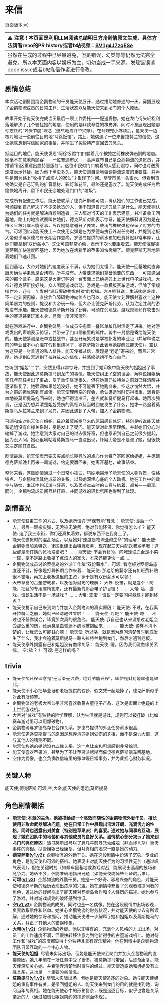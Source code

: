 # 来信
页面版本:v0
 

| :warning: 注意！本页面是利用LLM阅读总结明日方舟剧情原文生成，具体方法请看repo的PR history或者b站视频：[BV1gdJ7zqESe](https://www.bilibili.com/video/BV1gdJ7zqESe/)         |
|:----------------------------|
| 虽然在生成的过程中已尽量避免，但是错误，幻觉等等仍然无法完全避免。所以本页面内容以娱乐为主，切勿当成一手来源。发现错误请open issue或者b站私信作者进行修改。|



## 剧情总结
本次活动剧情围绕企鹅物流的干员能天使展开，通过描绘她普通的一天，穿插展现了企鹅物流成员的日常工作、生活状态以及能天使来到龙门的个人原因。

故事开始于能天使完成当天最后一项工作委托——配送货物。她在龙门街头轻松利落地解决了几个骚扰她的地痞，使用的是非致命性的橡皮弹，同时不忘展现出她那标志性的“环保节能”理念（虽然地痞并不买账）。在处理完小麻烦后，能天使一边核对地址一边前往目的地“阿徐饭馆”。路上，她偶遇了一位来自拉特兰的信使，这让她联想到写信回家的事情，并萌生了买些特产寄回去的念头。

抵达目的地后，能天使发现“阿徐饭馆”门口躺着几个被她之前橡皮弹击倒的地痞。她毫不在意地向顾客——一位普通市民——高声宣布自己是企鹅物流的送货员，并推销“街区重建出血特惠服务”。这位市民对门口躺着的人感到震惊，同时也对送货速度表示怀疑，因为他下单没多久。能天使则自豪地强调物流速度的重要性，并声称是因为路上“收拾了点烦人的家伙”才耽误了时间。尽管市民一头雾水，但看到货物确实是自己订购的扩音器材、彩灯和花篮，最终还是签收了。能天使完成任务后愉快地离开，留下市民无奈地处理门口的“垃圾”。

完成所有配送工作后，能天使联系了德克萨斯和可颂，确认她们的工作也已完成。可颂提到自己解决了不少来抢货的人，但不知道自己送的盒子是什么。能天使则认为她们的任务就是解决麻烦制造者。三人都对当天的工作表示满意，并准备收工回基地。路上的地痞试图叫住她们，德克萨斯对此表示惊讶，能天使解释说因为是在市区且被叮嘱不能惹事，所以她特意避开了要害，使用的橡皮弹也保留了对方的力气。可颂回忆起能天使上一次使用实弹是在为罗德岛执行外派任务时，并提到老板大帝似乎与罗德岛有长期合作意向，罗德岛提供的薪水和加班费补贴非常丰厚，让她们能拿到“双份薪水”。这让可颂非常心动，表示下次也要跟着去。能天使催促德克萨斯加快速度回基地，因为她放在烤箱里的苹果派快烤糊了。德克萨斯无奈地带着她们飞速赶回。

回到基地，大帝对她们的速度表示不满，认为她们太慢了。能天使一回基地就直奔厨房确认苹果派是否烤糊，所幸没有。大帝要求她们拿出他要的东西——可颂送回来的那个盒子。原来这是大帝订购的一台市面上已绝迹的上上世代电子游戏机。大帝让德克萨斯接好线，众人围观游戏启动。游戏是一款横版赛车游戏，但除了常规操作外，还有一个发射“源石爆破物发射器”的按钮。大帝解释说，生活就是游戏，不一定非要闪躲，直接炸飞障碍物冲向终点也可以。能天使立刻理解并喜欢上这种简单暴力的规则，提议和大帝玩一局，但大帝让德克萨斯代劳，认为注定胜利的游戏没有乐趣。能天使和德克萨斯开始了比赛，可颂在旁观战。游戏规则允许攻击对手的赛道甚至玩家本身，场面一度非常激烈。

就在游戏进行中，企鹅物流另一位成员空抱着一叠账单和几封信走了进来。她对游戏发出的声响表示惊讶，并带来了门口信箱里的邮件。其中一封信是寄给能天使的。能天使猜测是账单或挑战书，甚至开玩笑说是学校补发的毕业证（并解释说之前的毕业证不小心混在假钞里烧掉了，德克萨斯对此表示她提醒过能天使）。空认为这只是一封普通的私人信件。能天使接过信，发现是“老姐”寄来的，而且非常厚。她提到白天遇到了拉特兰来的信使，并感叹姐姐不放心自己。

空听到“姐姐”二字，突然显得非常惊讶，并提到了她印象中能天使的姐姐出了事故，能天使因此追莫斯提马到龙门的事情。能天使纠正了空的误会，解释说姐姐确实几年前任务出了事故，受了重伤昏迷很久，但在她离开拉特兰之前就已经清醒并逐渐恢复了。她强调如果姐姐没好，她不可能丢下她跑出来。空这才恍然大悟，并为之前的担忧感到有点傻。能天使理解空的误会，承认姐姐当时伤得很重，满身是血地被莫斯提马抱回来时，她也吓得流冷汗，差点就和莫斯提马打起来。她再次强调，正是因为想弄清楚姐姐受伤的真相以及当时到底发生了什么，她才一路追着莫斯提马从拉特兰来到了龙门，并因此遇到了大帝，加入了企鹅物流。

可颂和空对能天使有姐姐，且追着莫斯提马来的原因感到惊讶，特别是听说能天使和姐姐没有血缘关系时，更是发出了疑问。能天使对此表示理解，并趁她们分心时输掉了游戏。她注意到大家对自己的过去很好奇，但也意识到自己之前很少提起，因为没人问。她心里嘀咕着莫斯提马一直没出现，怀疑大帝是不是诓了她，但很快又决定顺其自然。

剧情最后，能天使表示要去买点能长期存放的点心作为特产寄回家给姐姐，并邀请德克萨斯晚上再来一局游戏，约定要赢回来。她离开基地，故事结束。

整体来看，这篇剧情通过一个日常小插曲，巧妙地揭示了能天使的人物背景、性格特点、与企鹅物流其他成员的关系，以及她深埋心底的个人动机。她在工作中的效率与随性、生活中的活泼与好奇，以及面对过去时的认真与执着，都被一一展现。同时，企鹅物流成员间互相打趣、共同游戏的轻松氛围也得到了体现。
## 剧情高光
*   能天使结束工作的方式，以及她所谓的“环保节能”理念：
    能天使: 最后一个人，最后一颗橡皮弹，无污染无浪费，绝对节能环保，你觉得怎么样？
    能天使: 追了我三条街，你们还真执着欸，都说东西不在我身上了。
*   能天使送货时的混乱场面，以及她对“速度是物流业的生命”的理解：
    能天使: 企鹅物流加急特送，街区重建出血特惠服务，现在起三天内配送费减半哦！这些都是您订购的货物没错吧？
    ......
    能天使: 不会有错的，同城速递完全是小菜一碟，要不是路上收拾了点烦人的家伙，本来还能更快一点......
*   企鹅物流成员讨论罗德岛的外派工作和“双份薪水”：
    可颂: 看老板对罗德岛态度还不错，好像是打算长期合作来着。
    能天使: 那边给的薪水还有加班费补贴很不错哦，再加上老板这里的工资，等于是有双份薪水可以领！
*   大帝拿出的古董游戏机，以及他对游戏的理解：
    大帝: 没错，就是这个！阿能，把我的专用座椅搬来，还有最新的那台电子护目镜！
    ......
    大帝: 哈，游戏。谁说生活不是一场游戏？
    ......
    大帝: 笨蛋！谁说一定要闪闪躲躲才能到终点？
*   能天使揭示自己来到龙门并加入企鹅物流的真实原因：
    能天使: 不过，在我离开拉特兰之前，她就已经清醒过来啦！
    ......
    能天使: 对吧？
    能天使: 嗯......不过也不怪你误会，毕竟那次真的很危险。
    能天使: 我自己也从来没想过老姐会受那么重的伤，还满身是血昏迷不醒地被抱回来......
    ......
    能天使: 这样不清不楚的，让我怎么可能甘心嘛！
    能天使: 所以咯，就是因为想问清楚当时到底发生了什么，我才会追着莫斯提马一路从拉特兰跑到龙门，然后才遇到老板。
*   能天使意外揭露自己和姐姐没有血缘关系：
    能天使: 嗯。因为我们没血缘关系嘛。
    空: 欸？！
    可颂: 是这样的吗？！
## trivia
*   能天使的环保理念是“无污染无浪费，绝对节能环保”，即使是对付地痞也是如此。
*   能天使不小心把毕业证和老板提供的假钞、假文凭一起烧掉了，德克萨斯似乎对此有所预警。
*   企鹅物流的老板大帝似乎非常喜欢收藏古董电子产品，这次是市面上绝迹的上上世代游戏机。
*   大帝对“游戏”有独特的哲学理解，认为生活就是游戏，规则可以被打破（比如赛车游戏里可以用爆破物）。
*   企鹅物流与罗德岛存在合作关系，罗德岛提供的外派任务薪水很高。
*   能天使追逐莫斯提马的原因是想弄清楚姐姐受伤的真相，而不是深仇大恨，这与其他人的猜测不同。
*   能天使和她的姐姐没有血缘关系，这一点让空和可颂感到非常惊讶。
*   能天使喜欢苹果派，甚至为了不让苹果派烤糊而催促德克萨斯飙车回基地。
*   空作为偶像，也会负责收信箱里的账单等日常事务，并为此担心财务状况。
## 关键人物
能天使;德克萨斯;可颂;空;大帝;能天使的姐姐;莫斯提马
## 角色剧情概括
-   **能天使: 本章的主角。她被描绘成一个高效而随性的企鹅物流外勤干员，擅长使用非致命武器解决问题。她在日常工作中展现出活泼开朗、充满活力的性格，同时也透露出对美食（特别是苹果派）的喜爱。通过她与同事的互动，展现了她在团队中的地位和与其他成员的良好关系。剧情核心部分揭示了她来到龙门的真正原因**：追寻莫斯提马以了解几年前导致她姐姐（非血缘关系）重伤事件的真相。尽管姐姐已经康复，但对真相的渴求一直是她的动力。
-   **德克萨斯([v1](../chars/char_102_texas.md),[v2](../char_v3/char_102_texas.md))**: 企鹅物流的外勤干员。她在这段剧情中扮演了沉稳、专业的角色，是能天使和可颂的搭档。她表现出对能天使行为的习惯性无奈（通过叹气表现），但在关键时刻（如飙车回基地或游戏对战）能展现出高超的技巧和竞争力。她话不多，但能准确地指出问题（如能天使烧掉毕业证的后果）。
-   **可颂([v1](../chars/char_201_moeshd.md),[v2](../char_v3/char_201_moeshd.md))**: 企鹅物流的外勤干员。她是一个好奇、容易兴奋的角色，对能天使和德克萨斯的经历表现出浓厚的兴趣。她在剧情中充当了旁观者和提问者的角色，通过她的疑问引出了能天使对罗德岛合作和个人经历的描述。她也参与了游戏，并对游戏规则的破坏感到惊讶。
-   **空([v1](../chars/char_101_sora.md),[v2](../char_v3/char_101_sora.md))**: 企鹅物流的成员，同时也是一名偶像。她在这段剧情中出场较晚，负责收取信件和账单。她关心企鹅物流的财务状况，并对能天使的过去有所误解，通过她的惊讶和提问，推动能天使进一步解释了她和姐姐以及莫斯提马的关系，纠正了其他人的错误印象。
-   **大帝([v1](../chars/extended_char_da_di.md),[v2](../char_v3/extended_char_da_di.md))**: 企鹅物流的老板。他以其特有的、充满个人风格的方式出场，对员工的工作速度不满，但很快转移注意力到他新得手的古董游戏机上。他对待工作和“游戏”的态度都显得十分独特且具有娱乐精神。他在剧情中是企鹅物流团队日常互动的一个中心人物。
-   **能天使的姐姐**: 尽管未实际出场，但她是能天使来到龙门并加入企鹅物流的直接原因。她几年前在一场任务中受了重伤，被莫斯提马带回，后逐渐康复。能天使深切关心她，并希望弄清楚当时事件的经过。能天使透露她和姐姐没有血缘关系，这也是一个重要的新信息。
-   **莫斯提马([v1](../chars/char_213_mostma.md),[v2](../char_v3/char_213_mostma.md))**: 尽管未实际出场，但她是能天使追逐的对象。她与能天使姐姐的重伤事件有关，是带回姐姐的人。能天使来到龙门的目的就是找到她，询问当年的真相。她在能天使心中的形象复杂，既是追逐目标，似乎也曾是关系亲近的人（通过加班让姐姐爽约的抱怨侧面体现）。